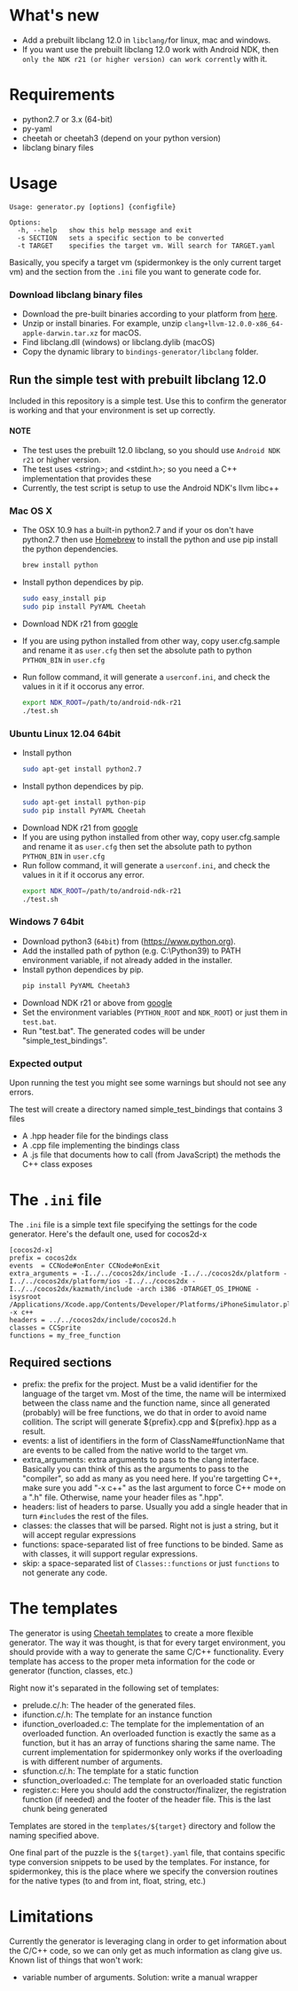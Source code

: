 # What's new
* Add a prebuilt libclang 12.0 in `libclang/`for linux, mac and windows.
* If you want use the prebuilt libclang 12.0 work with Android NDK, then `only the NDK r21 (or higher version) can work corrently` with it.

# Requirements

* python2.7 or 3.x (64-bit)
* py-yaml
* cheetah or cheetah3 (depend on your python version)
* libclang binary files

# Usage

    Usage: generator.py [options] {configfile}

    Options:
      -h, --help   show this help message and exit
      -s SECTION   sets a specific section to be converted
      -t TARGET    specifies the target vm. Will search for TARGET.yaml

Basically, you specify a target vm (spidermonkey is the only current target vm) and the section from
the `.ini` file you want to generate code for.

### Download libclang binary files

* Download the pre-built binaries according to your platform from [here](https://github.com/llvm/llvm-project/releases/tag/llvmorg-12.0.0).
* Unzip or install binaries. For example, unzip `clang+llvm-12.0.0-x86_64-apple-darwin.tar.xz` for macOS.
* Find libclang.dll (windows) or libclang.dylib (macOS)
* Copy the dynamic library to `bindings-generator/libclang` folder.

## Run the simple test with prebuilt libclang 12.0

Included in this repository is a simple test. Use this to confirm the generator is working and that your environment is set up correctly.

#### NOTE

* The test uses the prebuilt 12.0 libclang, so you should use `Android NDK r21` or higher version.
* The test uses \<string\>; and \<stdint.h\>; so you need a C++ implementation that provides these
* Currently, the test script is setup to use the Android NDK's llvm libc++

### Mac OS X

* The OSX 10.9 has a built-in python2.7 and if your os don't have python2.7 then use [Homebrew](http://brew.sh/) to install the python and use pip install the python dependencies.
  ```bash
  brew install python
  ```

* Install python dependices by pip.
  ```bash
  sudo easy_install pip
  sudo pip install PyYAML Cheetah
  ```

* Download NDK r21 from [google](https://developer.android.com/ndk/downloads/index.html)
* If you are using python installed from other way, copy user.cfg.sample and rename it as `user.cfg` then set the absolute path to  python `PYTHON_BIN` in `user.cfg`
* Run follow command, it will generate a `userconf.ini`, and check the values in it if it occorus any error.
  ```bash
  export NDK_ROOT=/path/to/android-ndk-r21
  ./test.sh
  ```

### Ubuntu Linux 12.04 64bit
* Install python
  ```bash
  sudo apt-get install python2.7
  ```
* Install python dependices by pip.
  ```bash
  sudo apt-get install python-pip
  sudo pip install PyYAML Cheetah
  ```
* Download NDK r21 from [google](https://developer.android.com/ndk/downloads/index.html)
* If you are using python installed from other way, copy user.cfg.sample and rename it as `user.cfg` then set the absolute path to  python `PYTHON_BIN` in `user.cfg`
* Run follow command, it will generate a `userconf.ini`, and check the values in it if it occorus any error.
  ```bash
  export NDK_ROOT=/path/to/android-ndk-r21
  ./test.sh
  ```

### Windows 7 64bit
* Download python3 (`64bit`) from (https://www.python.org).
* Add the installed path of python (e.g. C:\Python39) to PATH environment variable, if not already added in the installer.
* Install python dependices by pip.
  ```bash
  pip install PyYAML Cheetah3
  ```
* Download NDK r21 or above from [google](https://developer.android.com/ndk/downloads/index.html)
* Set the environment variables (`PYTHON_ROOT` and `NDK_ROOT`) or just them in `test.bat`.
* Run "test.bat". The generated codes will be under "simple_test_bindings".

### Expected output

Upon running the test you might see some warnings but should not see any errors.

The test will create a directory named simple_test_bindings that contains 3 files

* A .hpp header file for the bindings class
* A .cpp file implementing the bindings class
* A .js file that documents how to call (from JavaScript) the methods the C++ class exposes

# The `.ini` file

The `.ini` file is a simple text file specifying the settings for the code generator. Here's the
default one, used for cocos2d-x

    [cocos2d-x]
    prefix = cocos2dx
    events  = CCNode#onEnter CCNode#onExit
    extra_arguments = -I../../cocos2dx/include -I../../cocos2dx/platform -I../../cocos2dx/platform/ios -I../../cocos2dx -I../../cocos2dx/kazmath/include -arch i386 -DTARGET_OS_IPHONE -isysroot /Applications/Xcode.app/Contents/Developer/Platforms/iPhoneSimulator.platform/Developer/SDKs/iPhoneSimulator5.1.sdk -x c++
    headers = ../../cocos2dx/include/cocos2d.h
    classes = CCSprite
    functions = my_free_function

## Required sections

* prefix: the prefix for the project. Must be a valid identifier for the language of the target vm.
  Most of the time, the name will be intermixed between the class name and the function name, since
  all generated (probably) will be free functions, we do that in order to avoid name collition. The
  script will generate ${prefix}.cpp and ${prefix}.hpp as a result.
* events: a list of identifiers in the form of ClassName#functionName that are events to be called
  from the native world to the target vm.
* extra_arguments: extra arguments to pass to the clang interface. Basically you can think of this
  as the arguments to pass to the "compiler", so add as many as you need here. If you're targetting
  C++, make sure you add "-x c++" as the last argument to force C++ mode on a ".h" file. Otherwise,
  name your header files as ".hpp".
* headers: list of headers to parse. Usually you add a single header that in turn `#include`s the
  rest of the files.
* classes: the classes that will be parsed. Right not is just a string, but it will accept regular
  expressions
* functions: space-separated list of free functions to be binded. Same as with classes, it will
  support regular expressions.
* skip: a space-separated list of `Classes::functions` or just `functions` to not generate any code.

# The templates

The generator is using [Cheetah templates](http://www.cheetahtemplate.org/) to create a more
flexible generator. The way it was thought, is that for every target environment, you should provide
with a way to generate the same C/C++ functionality. Every template has access to the proper meta
information for the code or generator (function, classes, etc.)

Right now it's separated in the following set of templates:

* prelude.c/.h: The header of the generated files.
* ifunction.c/.h: The template for an instance function
* ifunction_overloaded.c: The template for the implementation of an overloaded function. An
  overloaded function is exactly the same as a function, but it has an array of functions sharing
  the same name. The current implementation for spidermonkey only works if the overloading is with
  different number of arguments.
* sfunction.c/.h: The template for a static function
* sfunction_overloaded.c: The template for an overloaded static function
* register.c: Here you should add the constructor/finalizer, the registration function (if needed)
  and the footer of the header file. This is the last chunk being generated

Templates are stored in the `templates/${target}` directory and follow the naming specified above.

One final part of the puzzle is the `${target}.yaml` file, that contains specific type conversion
snippets to be used by the templates. For instance, for spidermonkey, this is the place where we
specify the conversion routines for the native types (to and from int, float, string, etc.)

# Limitations

Currently the generator is leveraging clang in order to get information about the C/C++ code, so we
can only get as much information as clang give us. Known list of things that won't work:

* variable number of arguments. Solution: write a manual wrapper
